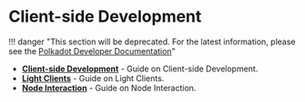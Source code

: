 # Client-side Development

!!! danger "This section will be deprecated. For the latest information, please see the [Polkadot Developer Documentation](https://docs.polkadot.com/)"


<div class="grid cards" markdown>

- **[Client-side Development](../build-client-side.md)** - Guide on Client-side Development.
- **[Light Clients](../build-light-clients.md)** - Guide on Light Clients.
- **[Node Interaction](../build-node-interaction.md)** - Guide on Node Interaction.

</div>